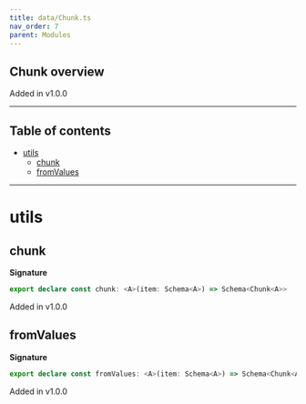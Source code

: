 ```yaml
---
title: data/Chunk.ts
nav_order: 7
parent: Modules
---
```


## Chunk overview

Added in v1.0.0

---

<h2 class="text-delta">Table of contents</h2>

- [utils](#utils)
  - [chunk](#chunk)
  - [fromValues](#fromvalues)

---

# utils

## chunk

**Signature**

```ts
export declare const chunk: <A>(item: Schema<A>) => Schema<Chunk<A>>
```

Added in v1.0.0

## fromValues

**Signature**

```ts
export declare const fromValues: <A>(item: Schema<A>) => Schema<Chunk<A>>
```

Added in v1.0.0
